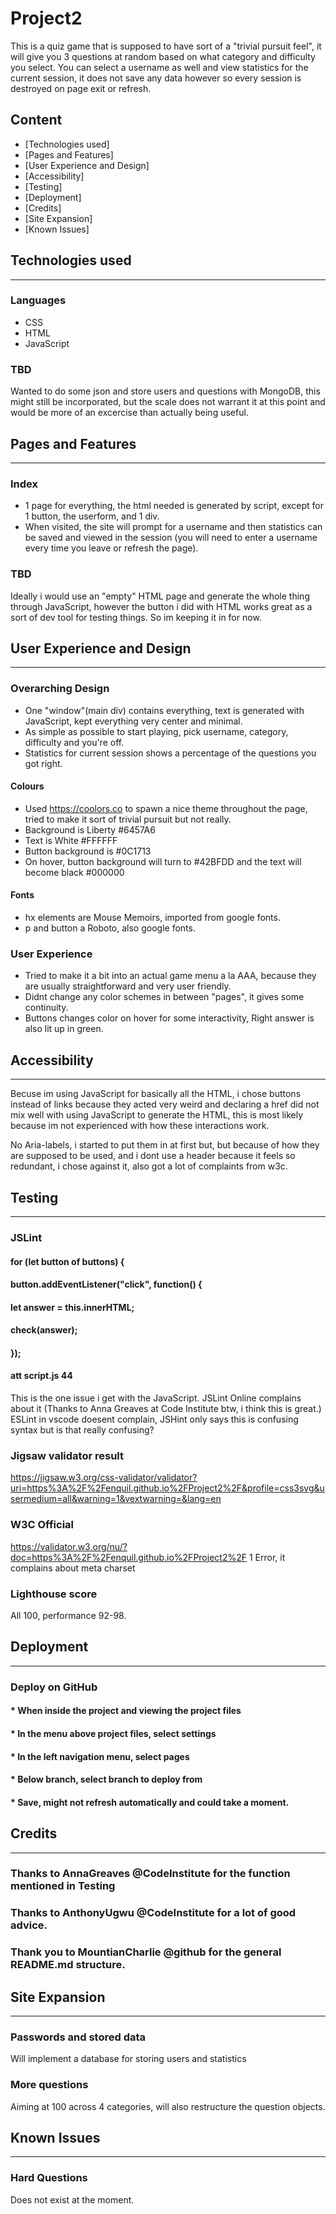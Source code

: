 # Project2

This is a quiz game that is supposed to have sort of a "trivial pursuit feel", it will give you 3 questions at random based on what category and difficulty you select.
You can select a username as well and view statistics for the current session, it does not save any data however so every session is destroyed on page exit or refresh.

## Content

* [Technologies used]
* [Pages and Features]
* [User Experience and Design]
* [Accessibility]
* [Testing]
* [Deployment]
* [Credits]
* [Site Expansion]
* [Known Issues]


## Technologies used
---

### Languages
  * CSS
  * HTML
  * JavaScript

### TBD  
Wanted to do some json and store users and questions with MongoDB, this might still be incorporated, but the scale does not warrant it at this point and would be more of an excercise than actually being useful.


## Pages and Features
---

### Index
  * 1 page for everything, the html needed is generated by script, except for 1 button, the userform, and 1 div.
  * When visited, the site will prompt for a username and then statistics can be saved and viewed in the session (you will need to enter a username every time you leave or refresh the page).
 
### TBD
  Ideally i would use an "empty" HTML page and generate the whole thing through JavaScript, however the button i did with HTML works great as a sort of dev tool for testing things. 
  So im keeping it in for now. 


## User Experience and Design
---

### Overarching Design
  * One "window"(main div) contains everything, text is generated with JavaScript, kept everything very center and minimal.
  * As simple as possible to start playing, pick username, category, difficulty and you're off.
  * Statistics for current session shows a percentage of the questions you got right.

#### Colours
  * Used https://coolors.co to spawn a nice theme throughout the page, tried to make it sort of trivial pursuit but not really.
  * Background is Liberty #6457A6
  * Text is White #FFFFFF
  * Button background is #0C1713
  * On hover, button background will turn to #42BFDD and the text will become black #000000

#### Fonts
  * hx elements are Mouse Memoirs, imported from google fonts.
  * p and button a Roboto, also google fonts.

### User Experience
  * Tried to make it a bit into an actual game menu a la AAA, because they are usually straightforward and very user friendly.
  * Didnt change any color schemes in between "pages", it gives some continuity.
  * Buttons changes color on hover for some interactivity, Right answer is also lit up in green.


## Accessibility
---

Becuse im using JavaScript for basically all the HTML, i chose buttons instead of links because they acted very weird and declaring a href did not mix well with using JavaScript to generate the HTML, this is most likely because im not experienced with how these interactions work.

No Aria-labels, i started to put them in at first but, but because of how they are supposed to be used, and i dont use a header because it feels so redundant, i chose against it, also got a lot of complaints from w3c.


## Testing
---

### JSLint

#### for (let button of buttons) {
####        button.addEventListener("click", function() {
####            let answer = this.innerHTML;
####            check(answer);
####    });
#### att script.js 44 

This is the one issue i get with the JavaScript.
JSLint Online complains about it (Thanks to Anna Greaves at Code Institute btw, i think this is great.)
ESLint in vscode doesent complain, JSHint only says this is confusing syntax but is that really confusing?


### Jigsaw validator result 
https://jigsaw.w3.org/css-validator/validator?uri=https%3A%2F%2Fenquil.github.io%2FProject2%2F&profile=css3svg&usermedium=all&warning=1&vextwarning=&lang=en

### W3C Official
https://validator.w3.org/nu/?doc=https%3A%2F%2Fenquil.github.io%2FProject2%2F
1 Error, it complains about meta charset

### Lighthouse score
All 100, performance 92-98.

## Deployment
---

### Deploy on GitHub

  #### * When inside the project and viewing the project files
  #### * In the menu above project files, select settings
  #### * In the left navigation menu, select pages
  #### * Below branch, select branch to deploy from
  #### * Save, might not refresh automatically and could take a moment.


## Credits
---

### Thanks to AnnaGreaves @CodeInstitute for the function mentioned in Testing
### Thanks to AnthonyUgwu @CodeInstitute for a lot of good advice.
### Thank you to MountianCharlie @github for the general README.md structure. 

## Site Expansion 
---

### Passwords and stored data
Will implement a database for storing users and statistics

### More questions
Aiming at 100 across 4 categories, will also restructure the question objects.


## Known Issues
---

### Hard Questions
Does not exist at the moment.